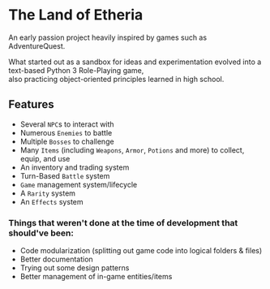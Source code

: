 # The Land of Etheria
An early passion project heavily inspired by games such as AdventureQuest.

What started out as a sandbox for ideas and experimentation evolved into a text-based Python 3 Role-Playing game,  
also practicing object-oriented principles learned in high school.

## Features
* Several `NPC`s to interact with
* Numerous `Enemies` to battle
* Multiple `Bosses` to challenge
* Many `Items` (including `Weapons`, `Armor`, `Potions` and more) to collect, equip, and use
* An inventory and trading system
* Turn-Based `Battle` system
* `Game` management system/lifecycle
* A `Rarity` system
* An `Effects` system

### Things that weren't done at the time of development that should've been:
* Code modularization (splitting out game code into logical folders & files)
* Better documentation
* Trying out some design patterns
* Better management of in-game entities/items

